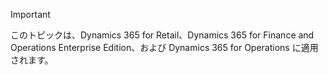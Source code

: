 > [!IMPORTANT]
> このトピックは、Dynamics 365 for Retail、Dynamics 365 for Finance and Operations Enterprise Edition、および Dynamics 365 for Operations に適用されます。

